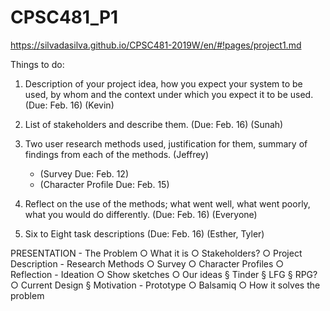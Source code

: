 # CPSC481_P1

https://silvadasilva.github.io/CPSC481-2019W/en/#!pages/project1.md

Things to do:
1. Description of your project idea, how you expect your system to be used, by whom and the context under which you expect it to be used. (Due: Feb. 16) (Kevin)

2. List of stakeholders and describe them. (Due: Feb. 16) (Sunah)

3. Two user research methods used, justification for them, summary of findings from each of the methods. (Jeffrey)
   - (Survey Due: Feb. 12)
   - (Character Profile Due: Feb. 15)
   
4. Reflect on the use of the methods; what went well, what went poorly, what you would do differently. (Due: Feb. 16) (Everyone)

5. Six to Eight task descriptions (Due: Feb. 16) (Esther, Tyler)


PRESENTATION
	- The Problem
		○ What it is
		○ Stakeholders?
		○ Project Description
	- Research Methods
		○ Survey
		○ Character Profiles
		○ Reflection
	- Ideation
		○ Show sketches
		○ Our ideas
			§ Tinder
			§ LFG
			§ RPG?
		○ Current Design
			§ Motivation
	- Prototype
		○ Balsamiq
      ○ How it solves the problem
